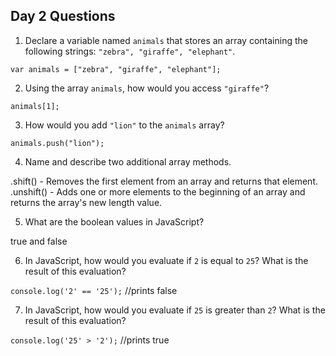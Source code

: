 ## Day 2 Questions

1. Declare a variable named `animals` that stores an array containing the following strings: `"zebra", "giraffe", "elephant"`.

  `var animals = ["zebra", "giraffe", "elephant"];`

2. Using the array `animals`, how would you access `"giraffe"`?

  `animals[1];`

3. How would you add `"lion"` to the `animals` array?

  `animals.push("lion");`

4. Name and describe two additional array methods.

  .shift() - Removes the first element from an array and returns that element.
  .unshift() - Adds one or more elements to the beginning of an array and returns the array's new length value.

5. What are the boolean values in JavaScript?

  true and false

6. In JavaScript, how would you evaluate if `2` is equal to `25`? What is the result of this evaluation?

  `console.log('2' == '25');` //prints false

7. In JavaScript, how would you evaluate if `25` is greater than `2`? What is the result of this evaluation?

  `console.log('25' > '2');` //prints true
